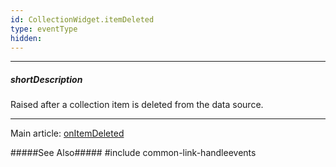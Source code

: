 ```yaml
---
id: CollectionWidget.itemDeleted
type: eventType
hidden: 
---
```

---
##### shortDescription
Raised after a collection item is deleted from the data source.

---
Main article: [onItemDeleted](/api-reference/10%20UI%20Widgets/CollectionWidget/1%20Configuration/onItemDeleted.md '{basewidgetpath}/Configuration/#onItemDeleted')

#####See Also#####
#include common-link-handleevents